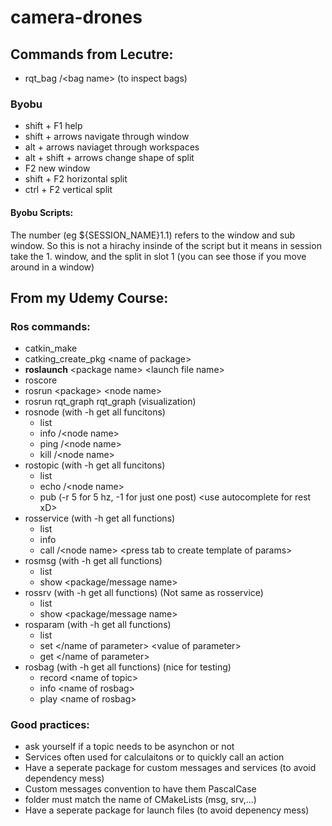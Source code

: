 # camera-drones

## Commands from Lecutre:
- rqt_bag /\<bag name> (to inspect bags)
  
### Byobu
- shift + F1 help
- shift + arrows navigate through window
- alt + arrows naviaget through workspaces
- alt + shift + arrows change shape of split
- F2 new window
- shift + F2 horizontal split
- ctrl + F2 vertical split

#### Byobu Scripts:
The number (eg ${SESSION_NAME}1.1) refers to the window and sub window. So this is not a hirachy insinde of the script but it means in session take the 1. window, and the split in slot 1 (you can see those if you move around in a window)

## From my Udemy Course:
### Ros commands:
- catkin_make
- catking_create_pkg \<name of package>
- **roslaunch** \<package name> \<launch file name>  
- roscore
- rosrun \<package> \<node name>
- rosrun rqt_graph rqt_graph  (visualization)
- rosnode (with -h get all funcitons)
  - list
  - info /\<node name>
  - ping /\<node name>
  - kill /\<node name>
- rostopic (with -h get all funcitons)
  - list
  - echo /\<node name>
  - pub (-r 5 for 5 hz, -1 for just one post) \<use autocomplete for rest xD>
- rosservice (with -h get all functions)
  - list
  - info
  - call /\<node name> \<press tab to create template of params>
- rosmsg (with -h get all functions)
  - list
  - show \<package\/message name>
- rossrv (with -h get all functions) (Not same as rosservice)
  - list
  - show \<package\/message name>
- rosparam (with -h get all functions)
  - list
  - set \<\/name of parameter> \<value of parameter>   
  - get \<\/name of parameter>
- rosbag (with -h get all functions) (nice for testing)
  - record \<name of topic>
  - info \<name of rosbag>
  - play \<name of rosbag>


### Good practices:
- ask yourself if a topic needs to be asynchon or not
- Services often used for calculaitons or to quickly call an action
- Have a seperate package for custom messages and services (to avoid dependency mess)
- Custom messages convention to have them PascalCase
- folder must match the name of CMakeLists (msg, srv,...)
- Have a seperate package for launch files (to avoid depenency mess)



